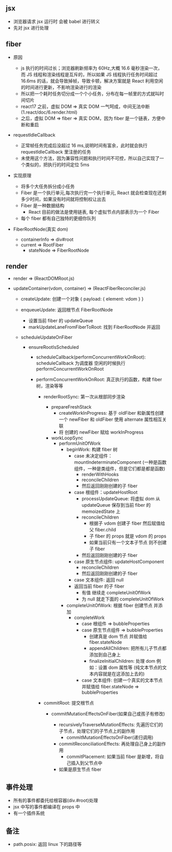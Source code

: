 ## jsx

- 浏览器请求 jsx 运行时 会被 babel 进行转义
- 先对 jsx 进行处理

## fiber

- 原因
  - js 执行的时间过长；浏览器刷新频率为 60Hz,大概 16.6 毫秒渲染一次，而 JS 线程和渲染线程是互斥的，所以如果 JS 线程执行任务时间超过 16.6ms 的话，就会导致掉帧，导致卡顿，解决方案就是 React 利用空闲的时间进行更新，不影响渲染进行的渲染
  - 所以把一个耗时任务切分成一个个小任务，分布在每一帧里的方式就叫时间切片
  - react17 之前，虚拟 DOM => 真实 DOM 一气呵成，中间无法中断 (1.react/doc/6.render.html)
  - 之后，虚拟 DOM => fiber => 真实 DOM，因为 fiber 是一个链表，方便中断和重启
- requestIdleCallback
  - 正常帧任务完成后没超过 16 ms,说明时间有富余，此时就会执行 requestIdleCallback 里注册的任务
  - 未使用这个方法，因为兼容性问题和执行时间不可控，所以自己实现了一个类似的，把执行的时间定位 5ms
- 实现原理

  - 将多个大任务拆分成小任务
  - Fiber 是一个执行单元,每次执行完一个执行单元, React 就会检查现在还剩多少时间，如果没有时间就将控制权让出去
  - Fiber 是一种数据结构
    - React 目前的做法是使用链表, 每个虚拟节点内部表示为一个 Fiber
  - 每个 fiber 都有自己独特的更细你队列

- FiberRootNode(真实 dom)
  - containerInfo => div#root
  - current => RootFiber
    - stateNode => FiberRootNode

## render

- render => (ReactDOMRoot.js)
- updateContainer(vdom, container) => (ReactFiberReconciler.js)

  - createUpdate: 创建一个对象 { payload: { element: vdom } }
  - enqueueUpdate: 返回根节点 FiberRootNode
    - 设置当前 fiber 的 updateQueue
    - markUpdateLaneFromFiberToRoot: 找到 FiberRootNode 并返回
  - scheduleUpdateOnFiber

    - ensureRootIsScheduled

      - scheduleCallback(performConcurrentWorkOnRoot): scheduleCallback 为调度器 空闲的时候执行 performConcurrentWorkOnRoot
      - performConcurrentWorkOnRoot: 真正执行的函数，构建 fiber 树，渲染等等

        - renderRootSync: 第一次从根部同步渲染
          - prepareFreshStack
            - createWorkInProgress: 基于 oldFiber 和新属性创建一个 newFiber 和 oldFiber 使用 alternate 属性相互关联
            - 将 创建的 newFiber 赋给 workInProgress
          - workLoopSync
            - performUnitOfWork
              - beginWork: 构建 fiber 树
                - case 未决定组件：mountIndeterminateComponent (一种是函数组件，一种是类组件，但是它们都是都是函数)
                  - renderWithHooks
                  - reconcileChildren
                  - 然后返回刚刚创建的子 fiber
                - case 根组件：updateHostRoot
                  - processUpdateQueue: 将虚拟 dom 从 updateQueue 保存到当前 fiber 的 memoizedState 上
                  - reconcileChildren
                    - 根据子 vdom 创建子 fiber 然后赋值给 父 fiber.child
                    - 子 fiber 的 props 就是 vdom 的 props
                    - 如果当前只有一个文本子节点 则不创建子 fiber
                  - 然后返回刚刚创建的子 fiber
                - case 原生节点组件: updateHostComponent
                  - reconcileChildren
                  - 然后返回刚刚创建的子 fiber
                - case 文本组件: 返回 null
                - 返回当前 fiber 的子 fiber
                  - 有值 继续走 completeUnitOfWork
                  - 为 null 就走下面的 completeUnitOfWork
              - completeUnitOfWork: 根据 fiber 创建节点 并添加
                - completeWork
                  - case 根组件 => bubbleProperties
                  - case 原生节点组件 => bubbleProperties
                    - 创建真是 dom 节点 并赋值给 fiber.stateNode
                    - appendAllChildren: 把所有儿子节点都添加到自己身上
                    - finalizeInitialChildren: 处理 dom 例如：设置 dom 属性等 (纯文本节点的文本内容就是在这添加上去的)
                  - case 文本组件: 创建一个真实的文本节点 并赋值给 fiber.stateNode => bubbleProperties
        - commitRoot: 提交根节点

          - commitMutationEffectsOnFiber(如果自己或孩子有修改)

            - recursivelyTraverseMutationEffects: 先遍历它们的子节点，处理它们的子节点上的副作用
              - commitMutationEffectsOnFiber(递归调用)
            - commitReconciliationEffects: 再处理自己身上的副作用
              - commitPlacement: 如果当前 fiber 是新增，将自己插入到父节点中
            - 如果是原生节点 fiber

## 事件处理

- 所有的事件都委托给根容器(div.#root)处理
- jsx 中写的事件都编译在 props 中
- 有一个插件系统

## 备注

- path.posix: 返回 linux 下的路径等
